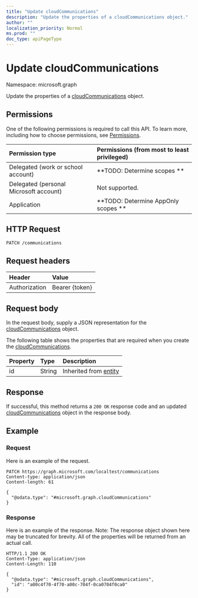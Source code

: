 ```yaml
---
title: "Update cloudCommunications"
description: "Update the properties of a cloudCommunications object."
author: ""
localization_priority: Normal
ms.prod: ""
doc_type: apiPageType
---
```


# Update cloudCommunications

Namespace: microsoft.graph

Update the properties of a [cloudCommunications](../resources/cloudcommunications.md) object.

## Permissions
One of the following permissions is required to call this API. To learn more, including how to choose permissions, see [Permissions](/concepts/permissions-reference.md).

|Permission type|Permissions (from most to least privileged)|
|:---|:---|
|Delegated (work or school account)|**TODO: Determine scopes **|
|Delegated (personal Microsoft account)|Not supported.|
|Application|**TODO: Determine AppOnly scopes **|

## HTTP Request
<!-- {
  "blockType": "ignored"
}
-->
``` http
PATCH /communications
```

## Request headers
|Header|Value|
|:---|:---|
|Authorization|Bearer {token}|

## Request body
In the request body, supply a JSON representation for the [cloudCommunications](../resources/cloudcommunications.md) object.

The following table shows the properties that are required when you create the [cloudCommunications](../resources/cloudcommunications.md).

|Property|Type|Description|
|:---|:---|:---|
|id|String| Inherited from [entity](../resources/entity.md)|



## Response
If successful, this method returns a `200 OK` response code and an updated [cloudCommunications](../resources/cloudcommunications.md) object in the response body.

## Example

### Request
Here is an example of the request.
<!-- {
  "blockType": "request",
  "name": "update_cloudcommunications"
}
-->
``` http
PATCH https://graph.microsoft.com/localtest/communications
Content-type: application/json
Content-length: 61

{
  "@odata.type": "#microsoft.graph.cloudCommunications"
}
```

### Response
Here is an example of the response. Note: The response object shown here may be truncated for brevity. All of the properties will be returned from an actual call.
<!-- {
  "blockType": "response",
  "truncated": true
}
-->
``` http
HTTP/1.1 200 OK
Content-Type: application/json
Content-Length: 110

{
  "@odata.type": "#microsoft.graph.cloudCommunications",
  "id": "a00c4f70-4f70-a00c-704f-0ca0704f0ca0"
}
```

